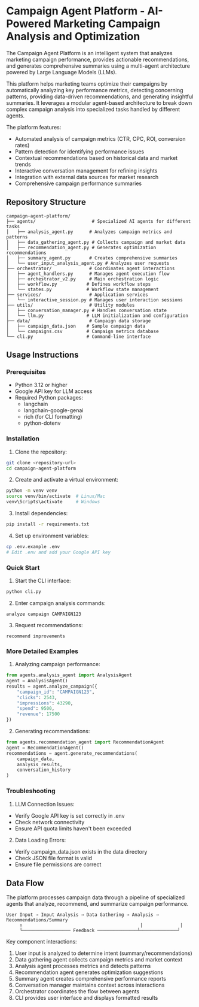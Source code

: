 # Campaign Agent Platform - AI-Powered Marketing Campaign Analysis and Optimization

The Campaign Agent Platform is an intelligent system that analyzes marketing campaign performance, provides actionable recommendations, and generates comprehensive summaries using a multi-agent architecture powered by Large Language Models (LLMs).

This platform helps marketing teams optimize their campaigns by automatically analyzing key performance metrics, detecting concerning patterns, providing data-driven recommendations, and generating insightful summaries. It leverages a modular agent-based architecture to break down complex campaign analysis into specialized tasks handled by different agents.

The platform features:
- Automated analysis of campaign metrics (CTR, CPC, ROI, conversion rates)
- Pattern detection for identifying performance issues
- Contextual recommendations based on historical data and market trends
- Interactive conversation management for refining insights
- Integration with external data sources for market research
- Comprehensive campaign performance summaries

## Repository Structure
```
campaign-agent-platform/
├── agents/                     # Specialized AI agents for different tasks
│   ├── analysis_agent.py      # Analyzes campaign metrics and patterns
│   ├── data_gathering_agent.py # Collects campaign and market data
│   ├── recommendation_agent.py # Generates optimization recommendations
│   ├── summary_agent.py       # Creates comprehensive summaries
│   └── user_input_analysis_agent.py # Analyzes user requests
├── orchestrator/              # Coordinates agent interactions
│   ├── agent_handlers.py      # Manages agent execution flow
│   ├── orchestrator_v2.py     # Main orchestration logic
│   ├── workflow.py           # Defines workflow steps
│   └── states.py             # Workflow state management
├── services/                  # Application services
│   └── interactive_session.py # Manages user interaction sessions
├── utils/                     # Utility modules
│   ├── conversation_manager.py # Handles conversation state
│   └── llm.py                # LLM initialization and configuration
├── data/                      # Campaign data storage
│   ├── campaign_data.json    # Sample campaign data
│   └── campaigns.csv         # Campaign metrics database
└── cli.py                    # Command-line interface
```

## Usage Instructions
### Prerequisites
- Python 3.12 or higher
- Google API key for LLM access
- Required Python packages:
  - langchain
  - langchain-google-genai
  - rich (for CLI formatting)
  - python-dotenv

### Installation
1. Clone the repository:
```bash
git clone <repository-url>
cd campaign-agent-platform
```

2. Create and activate a virtual environment:
```bash
python -m venv venv
source venv/bin/activate  # Linux/Mac
venv\Scripts\activate     # Windows
```

3. Install dependencies:
```bash
pip install -r requirements.txt
```

4. Set up environment variables:
```bash
cp .env.example .env
# Edit .env and add your Google API key
```

### Quick Start
1. Start the CLI interface:
```bash
python cli.py
```

2. Enter campaign analysis commands:
```
analyze campaign CAMPAIGN123
```

3. Request recommendations:
```
recommend improvements
```

### More Detailed Examples
1. Analyzing campaign performance:
```python
from agents.analysis_agent import AnalysisAgent
agent = AnalysisAgent()
results = agent.analyze_campaign({
    "campaign_id": "CAMPAIGN123",
    "clicks": 2543,
    "impressions": 43290,
    "spend": 9500,
    "revenue": 17500
})
```

2. Generating recommendations:
```python
from agents.recommendation_agent import RecommendationAgent
agent = RecommendationAgent()
recommendations = agent.generate_recommendations(
    campaign_data,
    analysis_results,
    conversation_history
)
```

### Troubleshooting
1. LLM Connection Issues:
- Verify Google API key is set correctly in .env
- Check network connectivity
- Ensure API quota limits haven't been exceeded

2. Data Loading Errors:
- Verify campaign_data.json exists in the data directory
- Check JSON file format is valid
- Ensure file permissions are correct

## Data Flow
The platform processes campaign data through a pipeline of specialized agents that analyze, recommend, and summarize campaign performance.

```ascii
User Input → Input Analysis → Data Gathering → Analysis → Recommendations/Summary
     ↑                                            |              |
     └────────────────── Feedback ───────────────┴──────────────┘
```

Key component interactions:
1. User input is analyzed to determine intent (summary/recommendations)
2. Data gathering agent collects campaign metrics and market context
3. Analysis agent processes metrics and detects patterns
4. Recommendation agent generates optimization suggestions
5. Summary agent creates comprehensive performance reports
6. Conversation manager maintains context across interactions
7. Orchestrator coordinates the flow between agents
8. CLI provides user interface and displays formatted results
